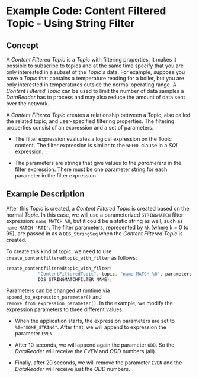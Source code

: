 # Example Code: Content Filtered Topic - Using String Filter

## Concept
A *Content Filtered Topic* is a *Topic* with filtering properties. It makes it
possible to subscribe to topics and at the same time specify that you are only
interested in a subset of the *Topic's* data. For example, suppose you have a
*Topic* that contains a temperature reading for a boiler, but you are only
interested in temperatures outside the normal operating range. A *Content
Filtered Topic* can be used to limit the number of data samples a *DataReader*
has to process and may also reduce the amount of data sent over the network.

A *Content Filtered Topic* creates a relationship between a Topic, also called
the related topic, and user-specified filtering properties. The filtering
properties consist of an expression and a set of parameters.

- The filter expression evaluates a logical expression on the Topic content. The
  filter expression is similar to the `WHERE` clause in a *SQL* expression.

- The parameters are strings that give values to the *parameters* in the filter
  expression. There must be one parameter string for each parameter in the
  filter expression.

## Example Description
After this *Topic* is created, a *Content Filtered Topic* is created based on
the normal *Topic*. In this case, we will use a parameterized `STRINGMATCH`
filter expression: `name MATCH %0`, but it could be a static string as well,
such as `name MATCH 'RTI'`. The filter parameters, represented by `%k`
(where k = 0 to 99), are passed in as a `DDS_StringSeq` when the *Content
Filtered Topic* is created.

To create this kind of topic, we need to use
`create_contentfilteredtopic_with_filter` as follows:
```c
create_contentfilteredtopic_with_filter(
            "ContentFilteredTopic", topic, "name MATCH %0", parameters,
            DDS_STRINGMATCHFILTER_NAME);
```

Parameters can be changed at runtime via `append_to_expression_parameter()`
and `remove_from_expression_parameter()`. In the example, we modify the
expression parameters to three different values.

- When the application starts, the expression parameters are set to
  `%0="SOME_STRING"`. After that, we will append to expression the parameter
  `EVEN`.

- After 10 seconds, we will append again the parameter `ODD`. So the
  *DataReader* will receive the *EVEN* and *ODD* numbers (all).

- Finally, after 20 seconds, we will remove the parameter `EVEN` and the
  *DataReader* will receive just the *ODD* numbers.
